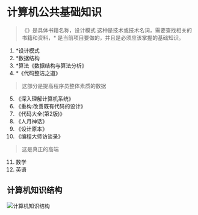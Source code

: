 # 计算机公共基础知识

> 《》是具体书籍名称，设计模式 这种是技术或技术名词，需要查找相关的书籍和资料，* 是当前项目要做的，并且是必须应该掌握的基础知识。

1. *设计模式
2. *数据结构
3. *算法《数据结构与算法分析》
4. *《代码整洁之道》

> 这部分是提高程序员整体素质的数据

5. 《深入理解计算机系统》
6. 《重构:改善既有代码的设计》
7. 《代码大全(第2版)》
8. 《人月神话》
9. 《设计原本》
10. 《编程大师访谈录》

> 这是真正的高端

11. 数学
12. 英语

## 计算机知识结构

![计算机知识结构](计算机知识结构.png)
